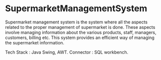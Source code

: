 # SupermarketManagementSystem
Supermarket management system is the system where all the aspects related to the proper management of supermarket is done. These aspects involve managing information about the various products, staff, managers, customers, billing etc. This system provides an efficient way of managing the supermarket information.


Tech Stack : Java Swing, AWT.
Connector : SQL workbench.
